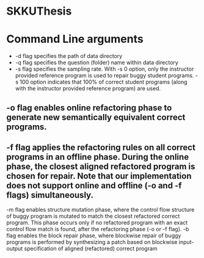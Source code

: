 # SKKUThesis
# Command Line arguments
* -d flag specifies the path of data directory
* -q flag specifies the question (folder) name within data directory
* -s flag specifies the sampling rate. With -s 0 option, only the instructor provided reference program is used to repair buggy student programs. -s 100 option indicates that 100% of correct student programs (along with the instructor provided reference program) are used.
## -o flag enables online refactoring phase to generate new semantically equivalent correct programs.
## -f flag applies the refactoring rules on all correct programs in an offline phase. During the online phase, the closest aligned refactored program is chosen for repair. Note that our implementation does not support online and offline (-o and -f flags) simultaneously.
-m flag enables structure mutation phase, where the control flow structure of buggy program is mutated to match the closest refactored correct program. This phase occurs only if no refactored program with an exact control flow match is found, after the refactoring phase (-o or -f flag).
-b flag enables the block repair phase, where blockwise repair of buggy programs is performed by synthesizing a patch based on blockwise input-output specification of aligned (refactored) correct program
